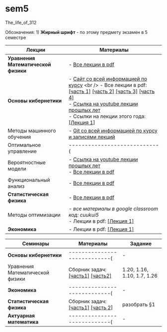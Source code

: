 # sem5
The_life_of_312

Обозначения:  1) **Жирный шрифт** - по этому предмету экзамен в 5 семестре


| Лекции  | Материалы |
| ------------- | ------------- |
| **Уравнения Математической физики**  | - [Все лекции в pdf](https://github.com/Group312/sem5/blob/76f70f386d1b84c0e4e1481fbfdbfb64c6274d3f/Urmaty_lektsii.pdf)  |
| **Основы кибернетики**  | - [Сайт со всей информацией по курсу](https://mk.cs.msu.ru/index.php/%D0%9E%D1%81%D0%BD%D0%BE%D0%B2%D1%8B_%D0%BA%D0%B8%D0%B1%D0%B5%D1%80%D0%BD%D0%B5%D1%82%D0%B8%D0%BA%D0%B8_(2-%D0%B9_%D0%BF%D0%BE%D1%82%D0%BE%D0%BA,_3_%D0%BA%D1%83%D1%80%D1%81)) <br /> - Все лекции в pdf: [[часть 1]](https://github.com/Group312/sem5/blob/14e0c3e6e55c1af0ab3f355da08194e3dbdd4a08/OK_Chast_1_2017_311-319.pdf) [[часть 2]](https://github.com/Group312/sem5/blob/14e0c3e6e55c1af0ab3f355da08194e3dbdd4a08/OK_Chast_2_2017_311-319.pdf) [[часть 3]](https://github.com/Group312/sem5/blob/14e0c3e6e55c1af0ab3f355da08194e3dbdd4a08/OK_Chast_3_2017_311-319.pdf)  [[часть 4]](https://github.com/Group312/sem5/blob/14e0c3e6e55c1af0ab3f355da08194e3dbdd4a08/OK_Chast_4_2017_311-319.pdf)<br /> - [Ссылка на youtube лекции прошлых лет](https://www.youtube.com/playlist?list=PLcsjsqLLSfNBAbnPh-BshH950tTYdGGmR) <br /> - Ссылки на лекции этого года: [[Лекция 1]](https://www.youtube.com/watch?v=VRAh7opw0cs&t=5160s)| 
| Методы машинного обучения  | - [Git со всей информацией по курсу и записями лекций](https://github.com/MSU-ML-COURSE/ML-COURSE-22-23)  |
| Оптимальное управление  | ----------------------------(   |
| Вероятностные модели  | - [Ссылка на youtube лекции прошлых лет](https://youtube.com/playlist?list=PLcsjsqLLSfNBx9exF_geaBYYWuSwNE1sI)<br /> - [Все лекции в pdf](https://github.com/Group312/sem5/blob/63dc86c6bf488e4ca974fd27905854b51396a2da/probabilistic-model-M.pdf) |
| Функциональный анализ  | - [Все лекции в pdf](https://github.com/Group312/sem5/blob/7894849c9056d792966e73c90dce8a057b541da3/40470-39397.pdf)  |
| **Статистическая физика**  | - [Все лекции в pdf](https://github.com/Group312/sem5/blob/1b391ec2ac3f99fcf8e1d3ae8654bf3be38b0aa6/2021_Lektsii_Andreev.pdf)   |
| Методы оптимизации  | - *все материалы в google classroom код: cuukui5* <br /> - Лекции в pdf: [[Лекция 1]](https://github.com/Group312/sem5/blob/ea5102a17f5ea16135c339f6b83920da91245301/OM%20lectures%20up%20to%20Sept%208%202022.pdf) |
| **Экономика**  | - Лекции в pdf: [[Лекция 1]](https://github.com/Group312/sem5/blob/92d5e7bc870c723c8130a83d13f9243193a17a1e/Lektsia_1_Predprinimatelstvo.pdf)  |

| Семинары  | Материалы | Задание |
| ------------- | -------------  | -------------  |
| **Основы кибернетики**  | ----------------------------(  | - |
| Уравнения Математической физики  | Сборник задач: [[часть1]](https://github.com/Group312/sem5/blob/ae4f2440d91055f6c1c158d687c17e0458343e18/Zadachnik-1-40.pdf) [[часть2]](https://github.com/Group312/sem5/blob/ae4f2440d91055f6c1c158d687c17e0458343e18/Zadachnik-41-81.pdf) | 1.20, 1.16, 1.10, 1.7, 1.26|
| **Экономика**  | ----------------------------(   | - |
| **Статистическая физика**  | Сборник задач: [[часть1]](https://github.com/Group312/sem5/blob/cc5db8e0c40133c745a63a8b67a280955f7dcdf2/Thermodynamics_and_statistical_physics_for_math%20(2)-1-44.pdf) [[часть 2]](https://github.com/Group312/sem5/blob/cc5db8e0c40133c745a63a8b67a280955f7dcdf2/Thermodynamics_and_statistical_physics_for_math%20(2)-45-88.pdf)  | разобрать §1|
| **Актуарная математика**  | ----------------------------(   | - |

